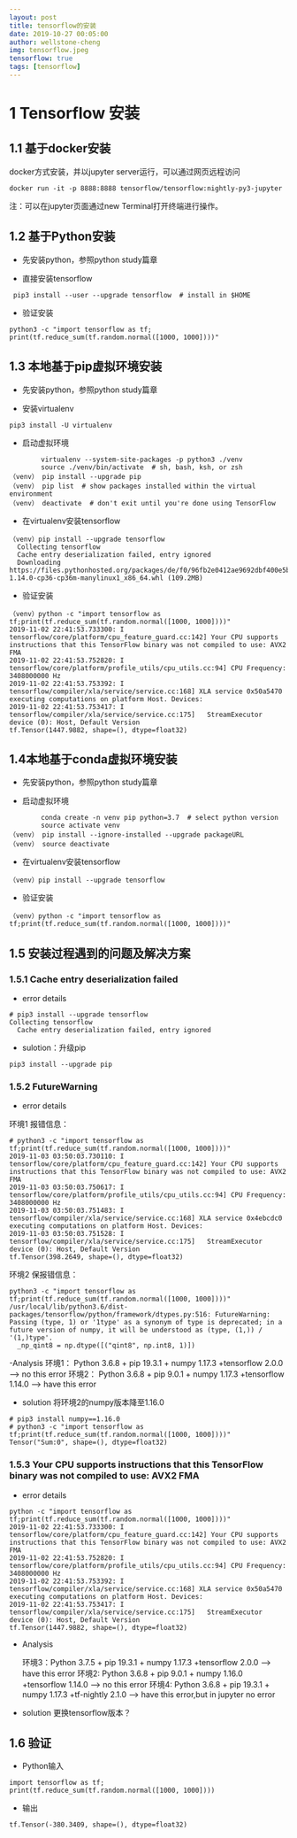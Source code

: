 ```yaml
---
layout: post
title: tensorflow的安装
date: 2019-10-27 00:05:00
author: wellstone-cheng
img: tensorflow.jpeg
tensorflow: true
tags: [tensorflow]
---
```


# 1 Tensorflow 安装


## 1.1 基于docker安装
docker方式安装，并以jupyter server运行，可以通过网页远程访问

```
docker run -it -p 8888:8888 tensorflow/tensorflow:nightly-py3-jupyter
```
注：可以在jupyter页面通过new Terminal打开终端进行操作。


## 1.2 基于Python安装
- 先安装python，参照python study篇章

- 直接安装tensorflow

```
 pip3 install --user --upgrade tensorflow  # install in $HOME
```

- 验证安装

```
python3 -c "import tensorflow as tf; print(tf.reduce_sum(tf.random.normal([1000, 1000])))"
```

## 1.3 本地基于pip虚拟环境安装
- 先安装python，参照python study篇章

- 安装virtualenv

```
pip3 install -U virtualenv 
```

- 启动虚拟环境

```
        virtualenv --system-site-packages -p python3 ./venv
        source ./venv/bin/activate  # sh, bash, ksh, or zsh
（venv） pip install --upgrade pip
（venv） pip list  # show packages installed within the virtual environment
（venv） deactivate  # don't exit until you're done using TensorFlow
```

- 在virtualenv安装tensorflow

```
（venv）pip install --upgrade tensorflow
  Collecting tensorflow
  Cache entry deserialization failed, entry ignored
  Downloading https://files.pythonhosted.org/packages/de/f0/96fb2e0412ae9692dbf400e5b04432885f677ad6241c088ccc5fe7724d69/tensorflow-1.14.0-cp36-cp36m-manylinux1_x86_64.whl (109.2MB)
```

- 验证安装

```
（venv）python -c "import tensorflow as tf;print(tf.reduce_sum(tf.random.normal([1000, 1000])))"
2019-11-02 22:41:53.733300: I tensorflow/core/platform/cpu_feature_guard.cc:142] Your CPU supports instructions that this TensorFlow binary was not compiled to use: AVX2 FMA
2019-11-02 22:41:53.752820: I tensorflow/core/platform/profile_utils/cpu_utils.cc:94] CPU Frequency: 3408000000 Hz
2019-11-02 22:41:53.753392: I tensorflow/compiler/xla/service/service.cc:168] XLA service 0x50a5470 executing computations on platform Host. Devices:
2019-11-02 22:41:53.753417: I tensorflow/compiler/xla/service/service.cc:175]   StreamExecutor device (0): Host, Default Version
tf.Tensor(1447.9882, shape=(), dtype=float32)
```
## 1.4本地基于conda虚拟环境安装

- 先安装python，参照python study篇章

- 启动虚拟环境

```
        conda create -n venv pip python=3.7  # select python version
        source activate venv
（venv） pip install --ignore-installed --upgrade packageURL
（venv） source deactivate
```

- 在virtualenv安装tensorflow

```
（venv）pip install --upgrade tensorflow
```

- 验证安装

```
（venv）python -c "import tensorflow as tf;print(tf.reduce_sum(tf.random.normal([1000, 1000])))"
```

## 1.5 安装过程遇到的问题及解决方案

### 1.5.1 Cache entry deserialization failed

- error details

```
# pip3 install --upgrade tensorflow
Collecting tensorflow
  Cache entry deserialization failed, entry ignored
```
- sulotion：升级pip

```
pip3 install --upgrade pip
```

### 1.5.2 FutureWarning

- error details

环境1 报错信息：

```
# python3 -c "import tensorflow as tf;print(tf.reduce_sum(tf.random.normal([1000, 1000])))"
2019-11-03 03:50:03.730110: I tensorflow/core/platform/cpu_feature_guard.cc:142] Your CPU supports instructions that this TensorFlow binary was not compiled to use: AVX2 FMA
2019-11-03 03:50:03.750617: I tensorflow/core/platform/profile_utils/cpu_utils.cc:94] CPU Frequency: 3408000000 Hz
2019-11-03 03:50:03.751483: I tensorflow/compiler/xla/service/service.cc:168] XLA service 0x4ebcdc0 executing computations on platform Host. Devices:
2019-11-03 03:50:03.751528: I tensorflow/compiler/xla/service/service.cc:175]   StreamExecutor device (0): Host, Default Version
tf.Tensor(398.2649, shape=(), dtype=float32)
```

环境2 保报错信息：

```
python3 -c "import tensorflow as tf;print(tf.reduce_sum(tf.random.normal([1000, 1000])))"
/usr/local/lib/python3.6/dist-packages/tensorflow/python/framework/dtypes.py:516: FutureWarning: Passing (type, 1) or '1type' as a synonym of type is deprecated; in a future version of numpy, it will be understood as (type, (1,)) / '(1,)type'.
  _np_qint8 = np.dtype([("qint8", np.int8, 1)])
```

-Analysis
  环境1： Python 3.6.8 + pip 19.3.1 + numpy 1.17.3 +tensorflow 2.0.0 --> no this error
  环境2： Python 3.6.8 + pip 9.0.1 + numpy 1.17.3 +tensorflow 1.14.0 --> have this error
  
- solution
 将环境2的numpy版本降至1.16.0
 
```
# pip3 install numpy==1.16.0
# python3 -c "import tensorflow as tf;print(tf.reduce_sum(tf.random.normal([1000, 1000])))"
Tensor("Sum:0", shape=(), dtype=float32)
```

### 1.5.3 Your CPU supports instructions that this TensorFlow binary was not compiled to use: AVX2 FMA

- error details

```
python -c "import tensorflow as tf;print(tf.reduce_sum(tf.random.normal([1000, 1000])))"
2019-11-02 22:41:53.733300: I tensorflow/core/platform/cpu_feature_guard.cc:142] Your CPU supports instructions that this TensorFlow binary was not compiled to use: AVX2 FMA
2019-11-02 22:41:53.752820: I tensorflow/core/platform/profile_utils/cpu_utils.cc:94] CPU Frequency: 3408000000 Hz
2019-11-02 22:41:53.753392: I tensorflow/compiler/xla/service/service.cc:168] XLA service 0x50a5470 executing computations on platform Host. Devices:
2019-11-02 22:41:53.753417: I tensorflow/compiler/xla/service/service.cc:175]   StreamExecutor device (0): Host, Default Version
tf.Tensor(1447.9882, shape=(), dtype=float32)
```
- Analysis

  环境3：Python 3.7.5 + pip 19.3.1 + numpy 1.17.3 +tensorflow 2.0.0 --> have this error
  环境2: Python 3.6.8 + pip 9.0.1 + numpy 1.16.0 +tensorflow 1.14.0 --> no this error
  环境4: Python 3.6.8 + pip 19.3.1 + numpy 1.17.3 +tf-nightly 2.1.0 --> have this error,but in jupyter no error
  
- solution
 更换tensorflow版本？

## 1.6 验证
- Python输入

```
import tensorflow as tf;
print(tf.reduce_sum(tf.random.normal([1000, 1000])))
```

- 输出

```
tf.Tensor(-380.3409, shape=(), dtype=float32)
```
